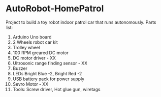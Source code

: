 # AutoRobot-HomePatrol
Project to build a toy robot indoor patrol car that runs autonomously.
Parts list:
1. Arduino Uno board
2. 2 Wheels robot car kit
3. Trolley wheel
4. 100 RPM greared DC motor 
5. DC motor driver - XX
6. Ultrosonic range finding sensor - XX
7. Buzzer
8. LEDs Bright Blue -2, Bright Red -2
9. USB battery pack for power supply
10. Sevro Motor - XX
11. Tools: Screw driver, Hot glue gun, wiretags
